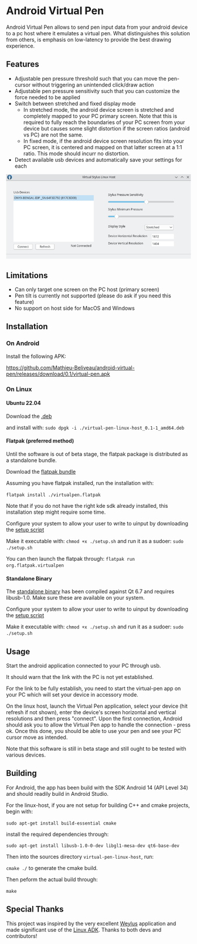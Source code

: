 # Android Virtual Pen

Android Virtual Pen allows to send pen input data from your android device to a pc host where it emulates a virtual pen.
What distinguishes this solution from others, is emphasis on low-latency to provide the best drawing experience.

## Features

- Adjustable pen pressure threshold such that you can move the pen-cursor without triggering an unintended click/draw action
- Adjustable pen pressure sensitivity such that you can customize the force needed to be applied
- Switch between stretched and fixed display mode
  - In stretched mode, the android device screen is stretched and completely mapped to your PC primary screen. Note that this is required to fully reach the boundaries of your PC screen from your device but causes some slight distortion if the screen ratios (android vs PC) are not the same.
  - In fixed mode, if the android device screen resolution fits into your PC screen, it is centered and mapped on that latter screen at a 1:1 ratio. This mode should incurr no distortion.
- Detect available usb devices and automatically save your settings for each

![alt text](https://github.com/Mathieu-Beliveau/android-virtual-pen/blob/main/android-virtual-pen-linux-host.png?raw=true)

## Limitations

- Can only target one screen on the PC host (primary screen)  
- Pen tilt is currently not supported (please do ask if you need this feature)
- No support on host side for MacOS and Windows

## Installation

### On Android

Install the following APK:

https://github.com/Mathieu-Beliveau/android-virtual-pen/releases/download/0.1/virtual-pen.apk

### On Linux

#### Ubuntu 22.04

Download the [.deb](https://github.com/Mathieu-Beliveau/android-virtual-pen/releases/download/0.1/virtual-pen-linux-host_0.1-1_amd64.deb)

and install with: `sudo dpgk -i ./virtual-pen-linux-host_0.1-1_amd64.deb`


#### Flatpak (preferred method)

Until the software is out of beta stage, the flatpak package is distributed as a standalone bundle.

Download the [flatpak bundle](https://github.com/Mathieu-Beliveau/android-virtual-pen/releases/download/0.1/virtualpen.flatpak)

Assuming you have flatpak installed, run the installation with:

`flatpak install ./virtualpen.flatpak`

Note that if you do not have the right kde sdk already installed, this installation step might require some time.

Configure your system to allow your user to write to uinput by downloading the [setup script](https://github.com/Mathieu-Beliveau/android-virtual-pen/releases/download/0.1/setup.sh)

Make it executable with: `chmod +x ./setup.sh` and run it as a sudoer: `sudo ./setup.sh`

You can then launch the flatpak through: `flatpak run org.flatpak.virtualpen`


#### Standalone Binary

The [standalone binary](https://github.com/Mathieu-Beliveau/android-virtual-pen/releases/download/0.1/virtual-pen-linux-host) has been compiled against Qt 6.7 and requires libusb-1.0. Make sure these are available on your system.

Configure your system to allow your user to write to uinput by downloading the [setup script](https://github.com/Mathieu-Beliveau/android-virtual-pen/releases/download/0.1/setup.sh)

Make it executable with: `chmod +x ./setup.sh` and run it as a sudoer: `sudo ./setup.sh`


## Usage

Start the android application connected to your PC through usb. 

It should warn that the link with the PC is not yet established. 

For the link to be fully establish, you need to start the virtual-pen app on your PC which will set your device in accessory mode.

On the linux host, launch the Virtual Pen application, select your device (hit refresh if not shown), enter the device's screen horizontal and vertical resolutions and then press "connect". Upon the first connection, Android should ask you to allow the Virtual Pen app to handle the connection - press ok. 
Once this done, you should be able to use your pen and see your PC cursor move as intended.

Note that this software is still in beta stage and still ought to be tested with various devices.

## Building

For Android, the app has been build with the SDK Android 14 (API Level 34) and should readily build in Android Studio.

For the linux-host, if you are not setup for building C++ and cmake projects, begin with:

``sudo apt-get install build-essential cmake``

install the required dependencies through:

```
sudo apt-get install libusb-1.0-0-dev libgl1-mesa-dev qt6-base-dev
```

Then into the sources directory ``virtual-pen-linux-host``, run:

``cmake ./`` to generate the cmake build.

Then peform the actual build through:

``make``

## Special Thanks

This project was inspired by the very excellent [Weylus](https://github.com/H-M-H/Weylus) application and
made significant use of the [Linux ADK](https://github.com/gibsson/linux-adk). Thanks to both devs and contributors!


